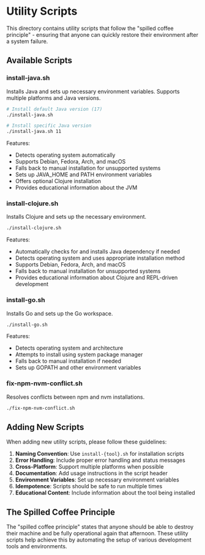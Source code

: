 # Utility Scripts

This directory contains utility scripts that follow the "spilled coffee principle" - ensuring that anyone can quickly restore their environment after a system failure.

## Available Scripts

### install-java.sh

Installs Java and sets up necessary environment variables. Supports multiple platforms and Java versions.

```bash
# Install default Java version (17)
./install-java.sh

# Install specific Java version
./install-java.sh 11
```

Features:
- Detects operating system automatically
- Supports Debian, Fedora, Arch, and macOS
- Falls back to manual installation for unsupported systems
- Sets up JAVA_HOME and PATH environment variables
- Offers optional Clojure installation
- Provides educational information about the JVM

### install-clojure.sh

Installs Clojure and sets up the necessary environment.

```bash
./install-clojure.sh
```

Features:
- Automatically checks for and installs Java dependency if needed
- Detects operating system and uses appropriate installation method
- Supports Debian, Fedora, Arch, and macOS
- Falls back to manual installation for unsupported systems
- Provides educational information about Clojure and REPL-driven development

### install-go.sh

Installs Go and sets up the Go workspace.

```bash
./install-go.sh
```

Features:
- Detects operating system and architecture
- Attempts to install using system package manager
- Falls back to manual installation if needed
- Sets up GOPATH and other environment variables

### fix-npm-nvm-conflict.sh

Resolves conflicts between npm and nvm installations.

```bash
./fix-npm-nvm-conflict.sh
```

## Adding New Scripts

When adding new utility scripts, please follow these guidelines:

1. **Naming Convention**: Use `install-{tool}.sh` for installation scripts
2. **Error Handling**: Include proper error handling and status messages
3. **Cross-Platform**: Support multiple platforms when possible
4. **Documentation**: Add usage instructions in the script header
5. **Environment Variables**: Set up necessary environment variables
6. **Idempotence**: Scripts should be safe to run multiple times
7. **Educational Content**: Include information about the tool being installed

## The Spilled Coffee Principle

The "spilled coffee principle" states that anyone should be able to destroy their machine and be fully operational again that afternoon. These utility scripts help achieve this by automating the setup of various development tools and environments.
